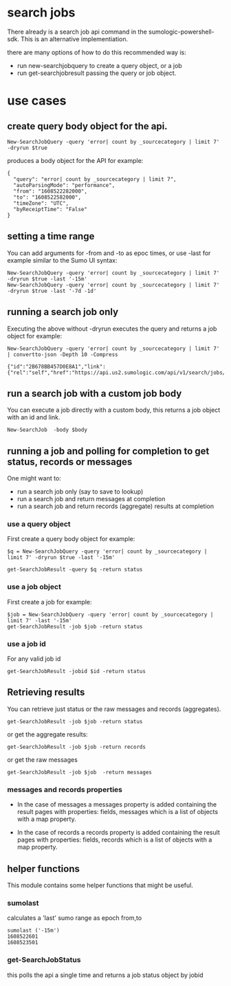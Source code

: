 # search jobs
There already is a search job api command in the sumologic-powershell-sdk. This is an alternative implementiation.

there are many options of how to do this recommended way is:
- run new-searchjobquery to create a query object, or a job
- run get-searchjobresult passing the query or job object.

# use cases
## create query body object for the api.
```
New-SearchJobQuery -query 'error| count by _sourcecategory | limit 7' -dryrun $true
```

produces a body object for the API for example:
```
{
  "query": "error| count by _sourcecategory | limit 7",
  "autoParsingMode": "performance",
  "from": "1608522282000",
  "to": "1608522582000",
  "timeZone": "UTC",
  "byReceiptTime": "False"
}
```

## setting a time range
You can add arguments for -from and -to as epoc times, or use -last for example similar to the Sumo UI syntax:
```
New-SearchJobQuery -query 'error| count by _sourcecategory | limit 7' -dryrun $true -last '-15m'
New-SearchJobQuery -query 'error| count by _sourcecategory | limit 7' -dryrun $true -last '-7d -1d'
```

## running a search job only
Executing the above without -dryrun executes the query and returns a job object for example:

```
New-SearchJobQuery -query 'error| count by _sourcecategory | limit 7' | convertto-json -Depth 10 -Compress

{"id":"2B678BB457D0E8A1","link":{"rel":"self","href":"https://api.us2.sumologic.com/api/v1/search/jobs/2B678BB457D0E8A1"}} 
```

## run a search job with a custom job body
You can execute a job directly with a custom body, this returns a job object with an id and link.
```
New-SearchJob  -body $body
```

## running a job and polling for completion to get status, records or messages
One might want to:
- run a search job only (say to save to lookup)
- run a search job and return messages at completion
- run a search job and return records (aggregate) results at completion

### use a query object
First create a query body object for example:
```
$q = New-SearchJobQuery -query 'error| count by _sourcecategory | limit 7' -dryrun $true -last '-15m'

get-SearchJobResult -query $q -return status  
```

### use a job object
First create a job for example:
```
$job = New-SearchJobQuery -query 'error| count by _sourcecategory | limit 7' -last '-15m'
get-SearchJobResult -job $job -return status  
```

### use a job id
For any valid job id
```  
get-SearchJobResult -jobid $id -return status  
```

## Retrieving results
You can retrieve just status or the raw messages and records (aggregates).

```
get-SearchJobResult -job $job -return status  
```

or get the aggregate results:
```
get-SearchJobResult -job $job -return records  
```

or get the raw messages
```
get-SearchJobResult -job $job  -return messages  
```

### messages and records properties
- In the case of messages a messages property is added containing the result pages with properties: fields, messages which is a list of objects with a map property.

- In the case of records a records property is added containing the result pages with properties: fields, records which is a list of objects with a map property.

## helper functions
This module contains some helper functions that might be useful.

### sumolast
calculates a 'last' sumo range as epoch from,to

```
sumolast ('-15m')
1608522601
1608523501
```

### get-SearchJobStatus
this polls the api a single time and returns a job status object by jobid
